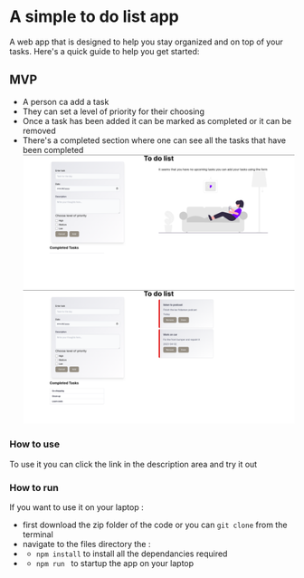 # A simple to do list app
A web app that is designed to help you stay organized and on top of your tasks. Here's a quick guide to help you get started:
## MVP
- A person ca add a task 
- They can set a level of priority for their choosing 
- Once a task has been added it can be marked as completed or it can be removed 
- There's a completed section where one can see all the tasks that have been completed
![screenshot 1](https://github.com/markmumba/To-do-list-app-/blob/master/src/assets/Screenshot%20from%202023-04-01%2001-33-06.png?raw=true)
![screenshot 2](https://github.com/markmumba/To-do-list-app-/blob/master/src/assets/Screenshot%20from%202023-04-01%2001-37-37.png?raw=true)
### How to use 
To use it you can click the link in the description area and try it out 

### How to run
If you want to use it on your laptop :
-    first download the zip folder of the code or you can `git clone` from the terminal 
-    navigate to the files directory the :
-    - `npm install` to install all the dependancies  required 
-    - `npm run ` to startup the app on your laptop 


